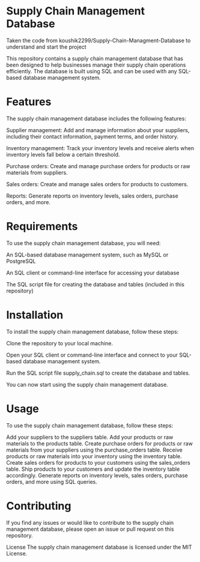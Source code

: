 # Supply Chain Management Database
Taken the code from koushik2299/Supply-Chain-Managment-Database to understand and start the project

This repository contains a supply chain management database that has been designed to help businesses manage their supply chain operations efficiently. The database is built using SQL and can be used with any SQL-based database management system.

# Features
The supply chain management database includes the following features:

Supplier management: Add and manage information about your suppliers, including their contact information, payment terms, and order history.

Inventory management: Track your inventory levels and receive alerts when inventory levels fall below a certain threshold.

Purchase orders: Create and manage purchase orders for products or raw materials from suppliers.

Sales orders: Create and manage sales orders for products to customers.

Reports: Generate reports on inventory levels, sales orders, purchase orders, and more.

# Requirements
To use the supply chain management database, you will need:

An SQL-based database management system, such as MySQL or PostgreSQL

An SQL client or command-line interface for accessing your database

The SQL script file for creating the database and tables (included in this repository)

# Installation
To install the supply chain management database, follow these steps:

Clone the repository to your local machine.

Open your SQL client or command-line interface and connect to your SQL-based database management system.

Run the SQL script file supply_chain.sql to create the database and tables.

You can now start using the supply chain management database.
# Usage
To use the supply chain management database, follow these steps:

Add your suppliers to the suppliers table.
Add your products or raw materials to the products table.
Create purchase orders for products or raw materials from your suppliers using the purchase_orders table.
Receive products or raw materials into your inventory using the inventory table.
Create sales orders for products to your customers using the sales_orders table.
Ship products to your customers and update the inventory table accordingly.
Generate reports on inventory levels, sales orders, purchase orders, and more using SQL queries.
# Contributing
If you find any issues or would like to contribute to the supply chain management database, please open an issue or pull request on this repository.

License
The supply chain management database is licensed under the MIT License.
